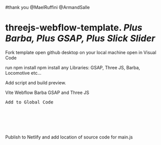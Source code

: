 #thank you
@MaelRuffini
@ArmandSalle


# threejs-webflow-template. ***Plus Barba, Plus GSAP, Plus Slick Slider***
Fork template
open github desktop on your local machine
open in Visual Code

run npm install
npm install any Libraries: GSAP, Three JS, Barba, Locomotive etc...

Add script and build preview.


Vite Webflow Barba GSAP and Three JS
<pre>
Add to Global Code
<script src="https://barba-gsap-threejs.netlify.app/assets/js/main.js">
  
<script type="module" src="http://localhost:3000/@vite/client"></script>
<script type="module" src="http://localhost:3000/src/main.js"></script>  
  
  
</script>
</pre>



Publish to Netlify and add location of source code for main.js
<pre>
<script>
  (function () {
    const LOCALHOST_URL = [
      'http://localhost:3000/@vite/client',
      'http://localhost:3000/src/main.js',
    ]
    const PROD_URL = ['your_location_for/js/main.js']

    function createScripts(arr, isDevMode) {
      return arr.map(function (url) {
        const s = document.createElement('script')
        s.src = url

        if (isDevMode) {
          s.type = 'module'
        }

        return s
      })
    }

    function insertScript(scriptArr) {
      scriptArr.forEach(function (script) {
        document.body.appendChild(script)
      })
    }

    const localhostScripts = createScripts(LOCALHOST_URL, true)
    const prodScripts = createScripts(PROD_URL, false)

    let choosedScripts = null

    fetch(LOCALHOST_URL[0], {})
      .then(() => {
        choosedScripts = localhostScripts
      })
      .catch((e) => {
        choosedScripts = prodScripts
        console.error(e)
      })
      .finally(() => {
        if (choosedScripts) {
          insertScript(choosedScripts)

          return
        }

        console.error('something went wrong, no scripts loaded')
      })
  })()
</script>
</pre>
